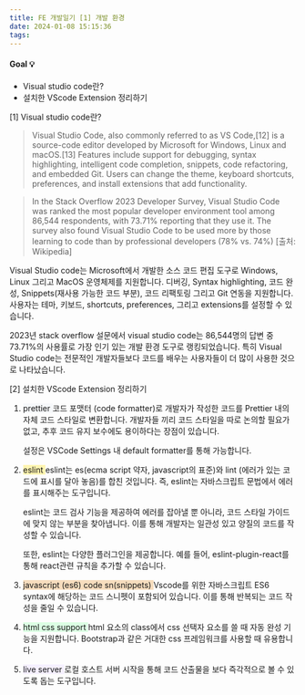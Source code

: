 ```yaml
---
title: FE 개발일기 [1] 개발 환경
date: 2024-01-08 15:15:36
tags:
---
```


#### Goal 💡

- Visual studio code란?
- 설치한 VScode Extension 정리하기

[1] Visual studio code란?

> Visual Studio Code, also commonly referred to as VS Code,[12] is a source-code editor developed by Microsoft for Windows, Linux and macOS.[13] Features include support for debugging, syntax highlighting, intelligent code completion, snippets, code refactoring, and embedded Git. Users can change the theme, keyboard shortcuts, preferences, and install extensions that add functionality.

> In the Stack Overflow 2023 Developer Survey, Visual Studio Code was ranked the most popular developer environment tool among 86,544 respondents, with 73.71% reporting that they use it. The survey also found Visual Studio Code to be used more by those learning to code than by professional developers (78% vs. 74%)
> [출처: Wikipedia]

Visual Studio code는 Microsoft에서 개발한 소스 코드 편집 도구로 Windows, Linux 그리고 MacOS 운영체제를 지원합니다. 디버깅, Syntax highlighting, 코드 완성, Snippets(재사용 가능한 코드 부분), 코드 리팩토링 그리고 Git 연동을 지원합니다. 사용자는 테마, 키보드, shortcuts, preferences, 그리고 extensions를 설정할 수 있습니다.

2023년 stack overflow 설문에서 visual studio code는 86,544명의 답변 중 73.71%의 사용률로 가장 인기 있는 개발 환경 도구로 랭킹되었습니다. 특히 Visual Studio code는 전문적인 개발자들보다 코드를 배우는 사용자들이 더 많이 사용한 것으로 나타났습니다.

[2] 설치한 VScode Extension 정리하기

1. <span style='background-color:#f6f8fa'> prettier </span>
   코드 포맷터 (code formatter)로 개발자가 작성한 코드를 Prettier 내의 자체 코드 스타일로 변환합니다. 개발자들 끼리 코드 스타일을 따로 논의할 필요가 없고, 추후 코드 유지 보수에도 용이하다는 장점이 있습니다.

   설정은 VSCode Settings 내 default formatter를 통해 가능합니다.

2. <span style='background-color:#fff5b1'> eslint </span>
   eslint는 es(ecma script 약자, javascript의 표준)와 lint (에러가 있는 코드에 표시를 달아 놓음)를 합친 것입니다. 즉, eslint는 자바스크립트 문법에서 에러를 표시해주는 도구입니다.

   eslint는 코드 검사 기능을 제공하여 에러를 잡아낼 뿐 아니라, 코드 스타일 가이드에 맞지 않는 부분을 찾아냅니다. 이를 통해 개발자는 일관성 있고 양질의 코드를 작성할 수 있습니다.

   또한, eslint는 다양한 플러그인을 제공합니다. 예를 들어, eslint-plugin-react를 통해 react관련 규칙을 추가할 수 있습니다.

3. <span style='background-color:#F7DDBE'> javascript (es6) code sn(snippets) </span>
   Vscode를 위한 자바스크립트 ES6 syntax에 해당하는 코드 스니펫이 포함되어 있습니다. 이를 통해 반복되는 코드 작성을 줄일 수 있습니다.

4. <span style='background-color:#dcffe4'> html css support </span>
   html 요소의 class에서 css 선택자 요소를 쓸 때 자동 완성 기능을 지원합니다. Bootstrap과 같은 거대한 css 프레임워크를 사용할 때 유용합니다.

5. <span style='background-color:#f5f0ff'> live server </span>
   로컬 호스트 서버 시작을 통해 코드 산출물을 보다 즉각적으로 볼 수 있도록 돕는 도구입니다.
